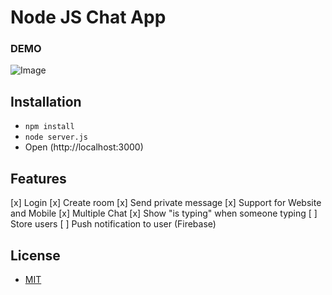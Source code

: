 # Node JS Chat App


### DEMO
![Image](http://i.imgur.com/5qYl0gC.png)

## Installation
- `npm install `
- `node server.js`
- Open (http://localhost:3000)

## Features
[x] Login
[x] Create room
[x] Send private message
[x] Support for Website and Mobile
[x] Multiple Chat
[x] Show "is typing" when someone typing
[ ] Store users
[ ] Push notification to user (Firebase)

## License
- [MIT](LICENSE)
